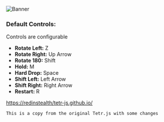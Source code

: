 ![Banner](tetr-js/tetrjslogoenhanced.svg)

### Default Controls:

Controls are configurable

- **Rotate Left:** Z
- **Rotate Right:** Up Arrow
- **Rotate 180:** Shift
- **Hold:** M
- **Hard Drop:** Space
- **Shift Left:** Left Arrow
- **Shift Right:** Right Arrow
- **Restart:** R

[https://redinstealth/tetr-js.github.io/](https://redinstealth/tetr-js.github.io/)

```
This is a copy from the original Tetr.js with some changes
```
